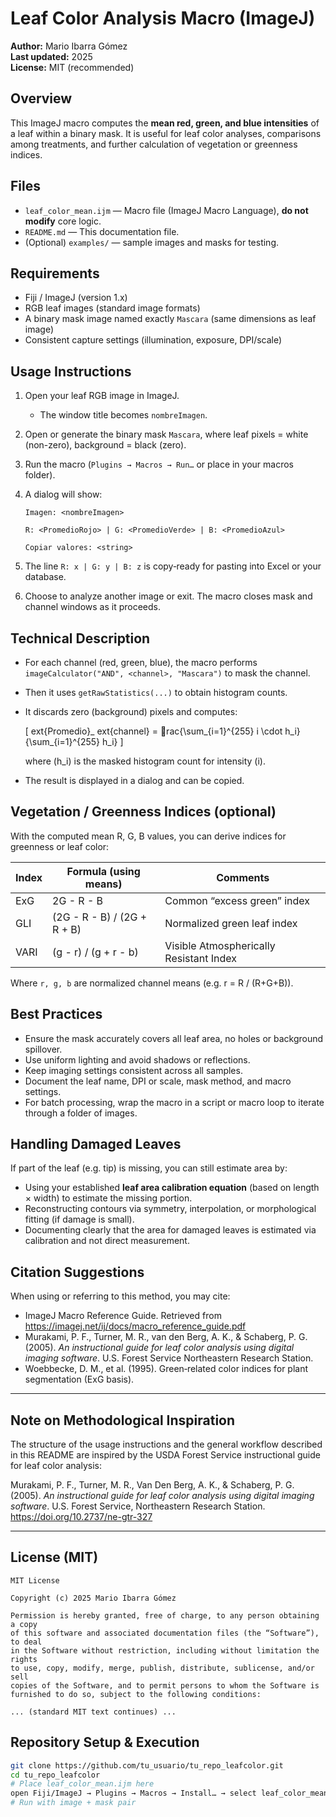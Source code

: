# Leaf Color Analysis Macro (ImageJ)

**Author:** Mario Ibarra Gómez  
**Last updated:** 2025  
**License:** MIT (recommended)  

## Overview  
This ImageJ macro computes the **mean red, green, and blue intensities** of a leaf within a binary mask. It is useful for leaf color analyses, comparisons among treatments, and further calculation of vegetation or greenness indices.

## Files  
- `leaf_color_mean.ijm` — Macro file (ImageJ Macro Language), **do not modify** core logic.  
- `README.md` — This documentation file.  
- (Optional) `examples/` — sample images and masks for testing.

## Requirements  
- Fiji / ImageJ (version 1.x)  
- RGB leaf images (standard image formats)  
- A binary mask image named exactly `Mascara` (same dimensions as leaf image)  
- Consistent capture settings (illumination, exposure, DPI/scale)

## Usage Instructions  
1. Open your leaf RGB image in ImageJ.  
   - The window title becomes `nombreImagen`.  
2. Open or generate the binary mask `Mascara`, where leaf pixels = white (non-zero), background = black (zero).  
3. Run the macro (`Plugins → Macros → Run…` or place in your macros folder).  
4. A dialog will show:

   ```
   Imagen: <nombreImagen>

   R: <PromedioRojo> | G: <PromedioVerde> | B: <PromedioAzul>

   Copiar valores: <string>
   ```

5. The line `R: x | G: y | B: z` is copy‑ready for pasting into Excel or your database.  
6. Choose to analyze another image or exit. The macro closes mask and channel windows as it proceeds.

## Technical Description  
- For each channel (red, green, blue), the macro performs `imageCalculator("AND", <channel>, "Mascara")` to mask the channel.  
- Then it uses `getRawStatistics(...)` to obtain histogram counts.  
- It discards zero (background) pixels and computes:

  \[
  	ext{Promedio}_	ext{channel} = rac{\sum_{i=1}^{255} i \cdot h_i}{\sum_{i=1}^{255} h_i}
  \]

  where \(h_i\) is the masked histogram count for intensity \(i\).  
- The result is displayed in a dialog and can be copied.

## Vegetation / Greenness Indices (optional)  
With the computed mean R, G, B values, you can derive indices for greenness or leaf color:

| Index | Formula (using means) | Comments |
|---|---|---|
| ExG | 2G - R - B | Common “excess green” index |
| GLI | (2G - R - B) / (2G + R + B) | Normalized green leaf index |
| VARI | (g - r) / (g + r - b) | Visible Atmospherically Resistant Index |

Where `r, g, b` are normalized channel means (e.g. r = R / (R+G+B)).

## Best Practices  
- Ensure the mask accurately covers all leaf area, no holes or background spillover.  
- Use uniform lighting and avoid shadows or reflections.  
- Keep imaging settings consistent across all samples.  
- Document the leaf name, DPI or scale, mask method, and macro settings.  
- For batch processing, wrap the macro in a script or macro loop to iterate through a folder of images.

## Handling Damaged Leaves  
If part of the leaf (e.g. tip) is missing, you can still estimate area by:

- Using your established **leaf area calibration equation** (based on length × width) to estimate the missing portion.  
- Reconstructing contours via symmetry, interpolation, or morphological fitting (if damage is small).  
- Documenting clearly that the area for damaged leaves is estimated via calibration and not direct measurement.

## Citation Suggestions  
When using or referring to this method, you may cite:

- ImageJ Macro Reference Guide. Retrieved from https://imagej.net/ij/docs/macro_reference_guide.pdf  
- Murakami, P. F., Turner, M. R., van den Berg, A. K., & Schaberg, P. G. (2005). *An instructional guide for leaf color analysis using digital imaging software*. U.S. Forest Service Northeastern Research Station.  
- Woebbecke, D. M., et al. (1995). Green‑related color indices for plant segmentation (ExG basis).


---

## Note on Methodological Inspiration
The structure of the usage instructions and the general workflow described in this README 
are inspired by the USDA Forest Service instructional guide for leaf color analysis:

Murakami, P. F., Turner, M. R., Van Den Berg, A. K., & Schaberg, P. G. (2005). 
*An instructional guide for leaf color analysis using digital imaging software*. 
U.S. Forest Service, Northeastern Research Station. 
https://doi.org/10.2737/ne-gtr-327

---
## License (MIT)  
```
MIT License

Copyright (c) 2025 Mario Ibarra Gómez

Permission is hereby granted, free of charge, to any person obtaining a copy
of this software and associated documentation files (the “Software”), to deal
in the Software without restriction, including without limitation the rights
to use, copy, modify, merge, publish, distribute, sublicense, and/or sell
copies of the Software, and to permit persons to whom the Software is
furnished to do so, subject to the following conditions:

... (standard MIT text continues) ...
```

## Repository Setup & Execution  
```bash
git clone https://github.com/tu_usuario/tu_repo_leafcolor.git
cd tu_repo_leafcolor
# Place leaf_color_mean.ijm here
open Fiji/ImageJ → Plugins → Macros → Install… → select leaf_color_mean.ijm
# Run with image + mask pair
```
